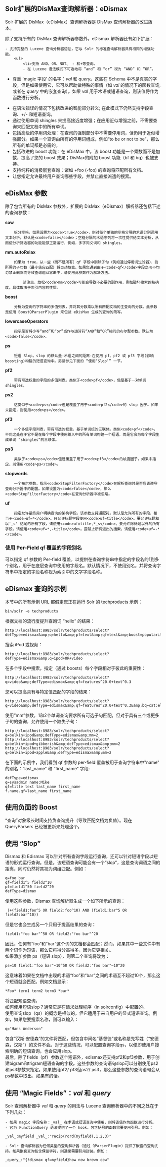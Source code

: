 ## Solr扩展的DisMax查询解析器：eDismax 
<div class="content-intro view-box ">Solr 扩展的 DisMax（eDisMax）查询解析器是 DisMax 查询解析器的改进版本。
      
  
除了支持所有的 DisMax 查询解析器参数外，eDismax 解析器还有如下扩展：  

    - 支持完整的 Lucene 查询分析器语法，它与 Solr 的标准查询解析器具有相同的增强功能。
        <ul>
            <li>支持 AND、OR、NOT、 - 和+等查询。
            - 在 Lucene 语法模式下可选地将 “and” 和 “or” 视为 “AND” 和 “OR”。
- 尊重 'magic 字段' 的名字：_val_ 和 _query_。这些在 Schema 中不是真实的字段，但是如果使用它，它可以帮助做特殊的事情（如 _val_ 的情况下的函数查询, 或者在 _query_ 中的嵌套查询）。如果 _val_ 用于术语或短语查询，则该值将作为函数进行分析。
    </li>
    <li>在语法错误的情况下包括改进的智能部分转义; 在此模式下仍然支持字段查询、+/- 和短语查询。</li>
    <li>通过使用单词 shingles 来提高接近度增强；在应用近似增强之前，不需要查询来匹配文档中的所有单词。</li>
    <li>包括高级的停用词处理：在查询的强制部分中不需要停用词，但仍用于近似增强部分。如果一个查询由所有的停用词组成，例如“to be or not to be”，那么所有的单词都是必需的。
          
    </li>
    <li>包括改进的 boost 功能：在 eDisMax 中，该 boost 功能是一个乘数而不是加数，提高了您的 boost 效果；DisMax的附加 boost 功能（bf 和 bq）也被支持。</li>
    <li>支持纯粹的消极嵌套查询：诸如 +foo (-foo) 的查询将匹配所有文档。</li>
    <li>让您指定允许最终用户查询哪些字段，并禁止直接派遣的搜索。</li>
</ul>

## eDisMax 参数

除了包含所有的 DisMax 参数外，扩展的 DisMax（eDismax）解析器还包括下述的查询参数：  

**sow**

    
        拆分空格。如果设置为<code>true</code>，则对每个单独的空格分隔的术语分别调用文本分析。默认是<code>false</code>；空格分隔的术语序列将一次性提供给文本分析，从而使分析筛选器的功能能够正常运行，例如，多字同义词和 shingles。  
    
**mm.autoRelax**

    
        如果为 true，从一些（而不是所有）qf 字段中删除子句（例如通过停用词过滤器），则所需的子句数（最小值应匹配）将自动放宽。如果您遇到由于<code>qf</code>字段之间不均匀禁止删除而导致查询返回零击中，请使用此参数作为解决方法。  
        
            请注意，放松<code>mm</code>可能会导致不必要的副作用，例如破坏搜索的精确度，具体取决于索引内容的性质。  
          
    
**boost**

    
        分析为查询的字符串的多值列表，并将其分数乘以所有匹配文档的主查询的分数。此参数是使用 BoostQParserPlugin 来包装 eDisMax 生成的查询的简写。  
    
**lowercaseOperators**

    
        指示是否将小写“and”和“or”当作与运算符“AND”和“OR”相同的布尔型参数。默认为<code>false</code>。  
    
**ps**

    
        短语 Slop。slop 的默认量-术语之间的距离-在使用 pf、pf2 或 pf3 字段(影响 boosting)构建的短语查询中。另请参见下面的 “使用‘Slop’” 一节。  
    
**pf2**

    
        带有可选权重的字段的多值列表。类似于<code>pf</code>，但是基于一对单词 shingles。  
    
**ps2**

    
        这类似于<code>ps</code>但是覆盖了用于<code>pf2</code>的 slop 因子。如果未指定，则使用<code>ps</code>。  
    
**pf3**

    
        一个多值字段列表，带有可选的权重，基于单词组的三联体。类似<code>pf</code>，不同之处在于它不是在每个字段中使用输入中的所有单词构建一个短语，而是它会为每个字段生成单词 “shingles”的三联体。  
    
**ps3**

    
        类似于<code>ps</code>但是覆盖了用于<code>pf3</code>的坡度因子。如果未指定，则使用<code>ps</code>。  
    
**stopwords**

    
        一个布尔参数，指示<code>StopFilterFactory</code>在解析查询时是否应该遵守查询分析器中的配置。如果设置为<code>false</code>，那么<code>StopFilterFactory</code>在查询分析器中被忽略。  
    
**uf**

    
        指定允许最终用户明确查询的架构字段。该参数支持通配符。默认是允许所有的字段，相当于<code>uf=*</code>。只允许标题字段使用<code>uf=title</code>。要允许标题和以'_s' 结尾的所有字段，请使用<code>uf=title,*_s</code>。要允许除标题以外的所有字段，请使用<code>uf=*,-title</code>。要禁止所有派出的搜索，请使用<code>uf=-*</code>。  
    


### 使用 Per-Field qf 覆盖的字段别名

可以指定 qf 参数的 Per-field 覆盖，以提供在查询字符串中指定的字段名的1到多个别名，用于在底层查询中使用的字段名。默认情况下，不使用别名，并将查询字符串中指定的字段名称视为索引中的文字字段名称。  

## eDismax 查询的示例

本节中的所有示例 URL 都假定您正在运行 Solr 的 techproducts 示例：  
```
bin/solr -e techproducts
```

根据文档的流行度提升查询词 “hello” 的结果：  
```
http://localhost:8983/solr/techproducts/select?defType=edismax&amp;q=hello&amp;pf=text&amp;qf=text&amp;boost=popularity
```

搜索 iPod 或视频：  
```
http://localhost:8983/solr/techproducts/select?defType=edismax&amp;q=ipod+OR+video
```

在多个字段中搜索，指定（通过 boosts）每个字段相对于彼此的重要性：  
```
http://localhost:8983/solr/techproducts/select?q=video&amp;defType=edismax&amp;qf=features^20.0+text^0.3
```

您可以提高具有与特定值匹配的字段的结果：  
```
http://localhost:8983/solr/techproducts/select?q=video&amp;defType=edismax&amp;qf=features^20.0+text^0.3&amp;bq=cat:electronics^5.0
```

使用“mm”参数，1和2个单词查询要求所有可选子句匹配，但对于具有三个或更多子句的查询，允许使用一个缺失子句：  
```
http://localhost:8983/solr/techproducts/select?q=belkin+ipod&amp;defType=edismax&amp;mm=2
http://localhost:8983/solr/techproducts/select?q=belkin+ipod+gibberish&amp;defType=edismax&amp;mm=2
http://localhost:8983/solr/techproducts/select?q=belkin+ipod+apple&amp;defType=edismax&amp;mm=2
```

在下面的示例中，我们看到 qf 参数的 per-field 覆盖被用于查询字符串中"name" 的别名：“last_name” 和 “first_name” 字段:  
```
defType=edismax
q=sysadmin name:Mike
qf=title text last_name first_name
f.name.qf=last_name first_name
```


## 使用负面的 Boost

“查询”对象级长时间支持负查询提升（导致匹配文档为负值）。现在 QueryParsers 已经被更新来处理这个。  

## 使用 “Slop”

Dismax 和 Edismax 可以针对所有查询字段运行查询，还可以针对短语字段以短语的形式运行查询。但是，该短语查询可能会有一个“slop”，这是查询词语之间的距离，同时仍然将其视为词组匹配。例如：  
```
q=foo bar
qf=field1^5 field2^10
pf=field1^50 field2^20
defType=dismax
```

使用这些参数，Dismax 查询解析器生成一个如下所示的查询：  
```
 (+(field1:foo^5 OR field2:foo^10) AND (field1:bar^5 OR field2:bar^10))
```

但是它也会生成另一个只用于提高结果的查询：  
```
field1:"foo bar"^50 OR field2:"foo bar"^20
```

因此，任何有“foo”和“bar”这个词的文档都会匹配；然而，如果其中一些文件中有两个词作为短语，那么它将得分高得多，因为它更相关。  
如果添加参数 ps（短语 slop），则第二个查询将改为：  
```
ps=10 field1:"foo bar"~10^50 OR field2:"foo bar"~10^20
```

这意味着如果在文档中出现的术语“foo”和“bar”之间的术语互不超过10个，那么这个短语就会匹配。例如文档显示：  
```
*Foo* term1 term2 term3 *bar*
```

将匹配短语查询。  
如何使用短语slop？通常它是在请求处理程序（in solrconfig）中配置的。  
使用查询slop（qs）的概念是相似的，但它适用于来自用户的显式短语查询。例如，如果您要搜索名称，则可以输入：  
```
q="Hans Anderson"
```

包含“汉斯·安德森”的文件将匹配，但包含中间名“基督徒”或名称是先写姓（“安德森，汉斯”）的文件不会。对于这些情况，可以配置查询字段qs，以便即使用户搜索明确的短语查询，也会应用slop。  
最后，除了fields（pf）参数这个短语外，edismax还支持pf2和pf3参数，用于创建bigram和trigram短语查询的字段。这些参数的查询语句slop可以分别使用ps2和ps3参数来指定。如果使用pf2/ pf3但ps2/ ps3，那么这些参数的查询语句会从ps参数中取出，如果有的话。  

## 使用 “Magic Fields”：_val_ 和 _query_

Solr 查询解析器中 _val_ 和 _query_ 的用法与 Lucene 查询解析器中的不同之处在于下列几处：  

    - 如果 magic 字段名称：_val_ 在术语或短语查询中使用，则将该值作为函数进行分析。
    - 它为 FunctionQuery 语法提供了一个 hook。包含括号的函数需要使用引号。例如：
```
_val_:myfield _val_:"recip(rord(myfield),1,2,3)"
```

    
    - Solr 查询解析器为任何类型的查询解析器（通过 QParserPlugin）提供了嵌套的查询支持。如果嵌套查询包含保留字符，则通常需要引用封装。例如：
```
_query_:"{!dismax qf=myfield}how now brown cow"
```

